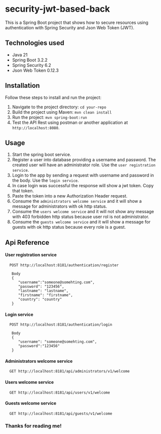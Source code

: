 
# security-jwt-based-back

This is a Spring Boot project that shows how to secure resources using authentication with Spring Security and Json Web Token (JWT).

## Technologies used
- Java 21
- Spring Boot 3.2.2
- Spring Security 6.2
- Json Web Token 0.12.3

## Installation
Follow these steps to install and run the project:

1. Navigate to the project directory: `cd your-repo`
2. Build the project using Maven: `mvn clean install`
3. Run the project: `mvn spring-boot:run`
4. Test the API Rest using postman or another application at `http://localhost:8080`.

## Usage
 1. Start the spring boot service.
 2. Register a user into database providing a username and password. The created user will have an administrator role. Use the `user registration service`.
 3. Login to the app by sending a request with username and password in the body. Use the `login service`.
 4. In case login was successful the response will show a jwt token. Copy that token.
 5. Paste the token into a new Authorization Header request.
 6. Consume the `administrators welcome service` and it will show a message for administrators with ok http status.
 7. Consume the `users welcome service` and it will not show any message with 403 forbidden http status because user rol is not administrator.
 8. Consume the `guests welcome service` and it will show a message for guests with ok http status because every role is a guest.

## Api Reference

#### User registration service

```http
  POST http://localhost:8181/authentication/register
  
   Body
   {
      "username":"someone@somehting.com",
      "password": "123456",
      "lastname": "lastname",
      "firstname": "firstname",
      "country": "country"
   }
```

#### Login service

```http
  POST http://localhost:8181/authentication/login
  
   Body
   {
      "username": "someone@somehting.com",
      "password":"123456"
   }
```


#### Administrators welcome service

```http
  GET http://localhost:8181/api/administrators/v1/welcome
```

#### Users welcome service

```http
  GET http://localhost:8181/api/users/v1/welcome
```

#### Guests welcome service

```http
  GET http://localhost:8181/api/guests/v1/welcome
```

### Thanks for reading me!